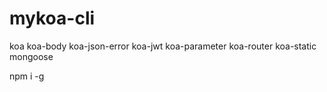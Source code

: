 # mykoa-cli
koa koa-body koa-json-error koa-jwt koa-parameter koa-router koa-static mongoose

npm i -g
